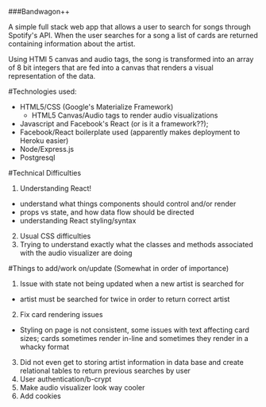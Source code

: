 ###Bandwagon++

A simple full stack web app that allows a user to search for songs through Spotify's API.
When the user searches for a song a list of cards are returned containing
information about the artist.

Using HTMl 5 canvas and audio tags, the song is transformed into an array of
8 bit integers that are fed into a canvas that renders a visual representation
of the data.

#Technologies used:

- HTML5/CSS (Google's Materialize Framework)
  - HTML5 Canvas/Audio tags to render audio visualizations
- Javascript and Facebook's React (or is it a framework??);
- Facebook/React boilerplate used (apparently makes deployment to Heroku easier)
- Node/Express.js
- Postgresql

#Technical Difficulties

1) Understanding React!
  - understand what things components should control and/or render
  - props vs state, and how data flow should be directed
  - understanding React styling/syntax
2) Usual CSS difficulties
3) Trying to understand exactly what the classes and methods associated with the audio visualizer are doing

#Things to add/work on/update (Somewhat in order of importance)

1) Issue with state not being updated when a new artist is searched for
  - artist must be searched for twice in order to return correct artist
2) Fix card rendering issues
  - Styling on page is not consistent, some issues with text affecting card sizes; cards sometimes render in-line and sometimes they render in a whacky format
3) Did not even get to storing artist information in data base and create relational tables to return previous searches by user
4) User authentication/b-crypt
5) Make audio visualizer look way cooler
6) Add cookies
